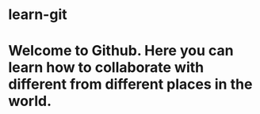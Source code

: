 # learn-git
# Welcome to Github. Here you can learn how to collaborate with different from different places in the world.
